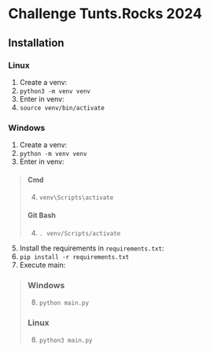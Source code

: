 # Challenge Tunts.Rocks 2024

## Installation

### Linux
1. Create a venv:
2. `python3 -m venv venv`
3. Enter in venv:
4. `source venv/bin/activate`
### Windows
1. Create a venv:
2. `python -m venv venv`
3. Enter in venv:
> #### Cmd 
> 4. `venv\Scripts\activate`  
>#### Git Bash
> 4. `. venv/Scripts/activate`

5. Install the requirements in `requirements.txt`:
6. `pip install -r requirements.txt`
7. Execute main:
> ### Windows
> 8. `python main.py`
> ### Linux
> 8. `python3 main.py`

